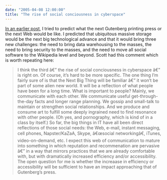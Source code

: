 ```yaml
---
date: "2005-04-08 12:00:00"
title: "The rise of social conciousness in cyberspace"
---
```




[In an earlier post](/lemire/blog/2005/03/23/what-will-be-the-next-web-a-prediction/), I tried to predict what the next Gutenberg printing press or the next Web would be like. I predicted that ubiquitous massive storage would be the next big technological advance and that it would bring three new challenges: the need to bring data warehousing to the masses, the need to bring security to the masses, and the need to move all social software to the Wikipedia level and beyond.
Scott had this comment which is worth repeating here:

> I think the third â€” the rise of social conciousness in cyberspace â€” is right on. Of course, it&rsquo;s hard to be more specific. The one thing I&rsquo;m fairly sure of is that the Next Big Thing will be familiar â€” it won&rsquo;t be part of some alien new world. It will be a reflection of what people have been for a long time. What is important to people? Mainly, we communicate with each other. We communicate useful get-through-the-day facts and longer range planning. We gossip and small-talk to maintain or strengthen social relationships. And we produce and consume art to fulfill some deeply ingrained need to find resonance with other people. (Oh yes, and pornography, which is kind of in a class by itself.) So far, the big things in IT have all been direct reflections of those social needs: the Web, e-mail, instant messaging, cell phones, Napster/KaZaA, Skype, â€œsocial networkingâ€, iTunes, video-on-demand, etc. I expect this web of communication to mature into something in which reputation and recommenation are pervasive â€” in a way that mirrors practices that we are already comfortable with, but with dramatically increased efficiency and/or accessibility. The open question for me is whether the increaase in efficiency or accessibility will be sufficient to have an impact approaching that of Gutenberg&rsquo;s press.

